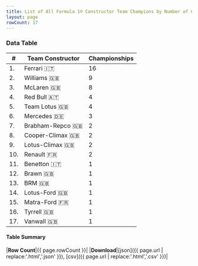 ```yaml
---
title: List of All Formula 1® Constructor Team Champions by Number of Championships
layout: page
rowCount: 17
---
```


<canvas id="chart" width="400" height="180"></canvas>
<script>
var data = {
    "datasets": [
        {
            "backgroundColor": "#f3a935",
            "borderColor": "#f68639",
            "borderWidth": 1,
            "data": [
                16.0,
                9.0,
                8.0,
                4.0,
                4.0,
                3.0,
                2.0,
                2.0,
                2.0,
                2.0,
                1.0,
                1.0,
                1.0,
                1.0,
                1.0,
                1.0,
                1.0
            ],
            "label": "Championships"
        }
    ],
    "labels": [
        "Ferrari",
        "Williams",
        "McLaren",
        "Red Bull",
        "Team Lotus",
        "Mercedes",
        "Brabham-Repco",
        "Cooper-Climax",
        "Lotus-Climax",
        "Renault",
        "Benetton",
        "Brawn",
        "BRM",
        "Lotus-Ford",
        "Matra-Ford",
        "Tyrrell",
        "Vanwall"
    ]
};
var options = {
  legend: {
    display: false
  },
  scales: {
    xAxes: [{
      ticks: {
        beginAtZero: true,
        maxRotation: 180,
        display: window.innerWidth > 800
      }
    }],
    yAxes: [{
      ticks: {
        beginAtZero: true
      }
    }]
  },
  onResize: function(chart, size) {
    chart.options.scales.xAxes[0].ticks.display = size.width > 800;
  }
};
new Chart("chart", {
    data: data,
    type: 'bar',
    options: options
});
</script>



### Data Table

| # | Team Constructor | Championships |
|--|--|--|
| 1. | Ferrari 🇮🇹 | 16 |
| 2. | Williams 🇬🇧 | 9 |
| 3. | McLaren 🇬🇧 | 8 |
| 4. | Red Bull 🇦🇹 | 4 |
| 5. | Team Lotus 🇬🇧 | 4 |
| 6. | Mercedes 🇩🇪 | 3 |
| 7. | Brabham-Repco 🇬🇧 | 2 |
| 8. | Cooper-Climax 🇬🇧 | 2 |
| 9. | Lotus-Climax 🇬🇧 | 2 |
| 10. | Renault 🇫🇷 | 2 |
| 11. | Benetton 🇮🇹 | 1 |
| 12. | Brawn 🇬🇧 | 1 |
| 13. | BRM 🇬🇧 | 1 |
| 14. | Lotus-Ford 🇬🇧 | 1 |
| 15. | Matra-Ford 🇫🇷 | 1 |
| 16. | Tyrrell 🇬🇧 | 1 |
| 17. | Vanwall 🇬🇧 | 1 |

#### Table Summary

|**Row Count**|{{ page.rowCount }}|
|**Download**|[json]({{ page.url | replace:'.html','.json' }}), [csv]({{ page.url | replace:'.html','.csv' }})|
